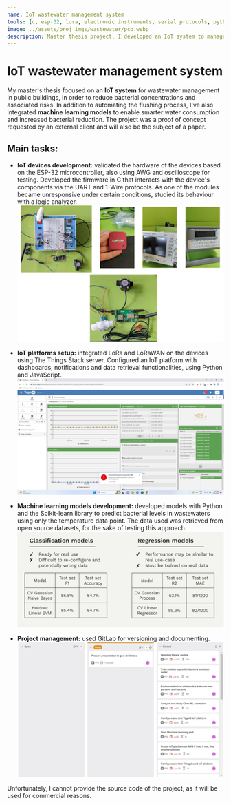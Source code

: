 ```yaml
---
name: IoT wastewater management system
tools: [c, esp-32, lora, electronic instruments, serial protocols, python, scikit-learn, git, javascript]
image: ../assets/proj_imgs/wastewater/pcb.webp
description: Master thesis project. I developed an IoT system to manage wastewaters in health-critical buildings. The system comprehends machine learning models for more intelligent flushing operations.
---
```


# IoT wastewater management system

My master's thesis focused on an **IoT system** for wastewater management in public buildings, in order to reduce bacterial concentrations and associated risks. In addition to automating the flushing process, I've also integrated **machine learning models** to enable smarter water consumption and increased bacterial reduction. The project was a proof of concept requested by an external client and will also be the subject of a paper.

## Main tasks:

- **IoT devices development:** validated the hardware of the devices based on the ESP-32 microcontroller, also using AWG and oscilloscope for testing. Developed the firmware in C that interacts with the device's components via the UART and 1-Wire protocols. As one of the modules became unresponsive under certain conditions, studied its behaviour with a logic analyzer.
![device](../assets/proj_imgs/wastewater/iot_device.webp)

- **IoT platforms setup:** integrated LoRa and LoRaWAN on the devices using The Things Stack server. Configured an IoT platform with dashboards, notifications and data retrieval functionalities, using Python and JavaScript.
![platform](../assets/proj_imgs/wastewater/platform.webp)

- **Machine learning models development:** developed models with Python and the Scikit-learn library to predict bacterial levels in wastewaters using only the temperature data point. The data used was retrieved from open source datasets, for the sake of testing this approach.
![ml_models](../assets/proj_imgs/wastewater/ml_results.webp)

- **Project management:** used GitLab for versioning and documenting.
![management](../assets/proj_imgs/wastewater/management.webp)

Unfortunately, I cannot provide the source code of the project, as it will be used for commercial reasons.